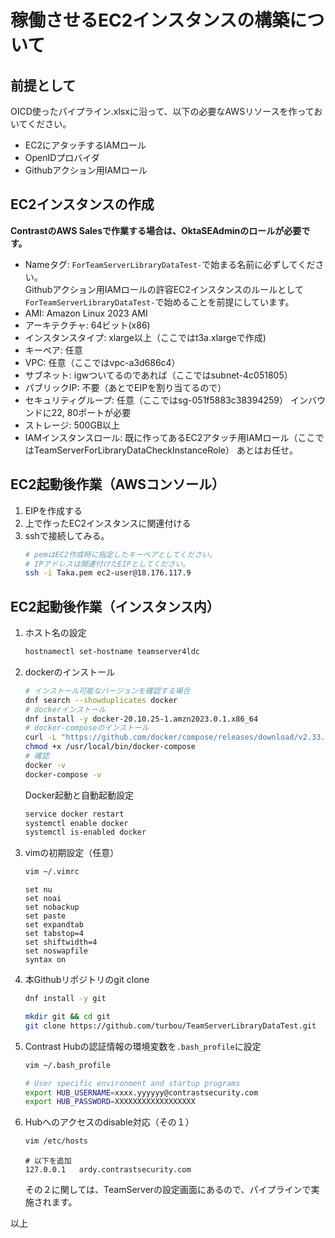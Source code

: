 # 稼働させるEC2インスタンスの構築について

## 前提として
OICD使ったパイプライン.xlsxに沿って、以下の必要なAWSリソースを作っておいてください。
- EC2にアタッチするIAMロール
- OpenIDプロバイダ
- Githubアクション用IAMロール

## EC2インスタンスの作成
**ContrastのAWS Salesで作業する場合は、OktaSEAdminのロールが必要です。**  
- Nameタグ: `ForTeamServerLibraryDataTest-`で始まる名前に必ずしてください。  
  Githubアクション用IAMロールの許容EC2インスタンスのルールとして`ForTeamServerLibraryDataTest-`で始めることを前提にしています。
- AMI: Amazon Linux 2023 AMI
- アーキテクチャ: 64ビット(x86)
- インスタンスタイプ: xlarge以上（ここではt3a.xlargeで作成)
- キーペア: 任意
- VPC: 任意（ここではvpc-a3d686c4）
- サブネット: igwついてるのであれば（ここではsubnet-4c051805）
- パブリックIP: 不要（あとでEIPを割り当てるので）
- セキュリティグループ: 任意（ここではsg-051f5883c38394259）
  インバウンドに22, 80ポートが必要
- ストレージ: 500GB以上
- IAMインスタンスロール: 既に作ってあるEC2アタッチ用IAMロール（ここではTeamServerForLibraryDataCheckInstanceRole）
あとはお任せ。

## EC2起動後作業（AWSコンソール）
1. EIPを作成する
2. 上で作ったEC2インスタンスに関連付ける
3. sshで接続してみる。
   ```bash
   # pemはEC2作成時に指定したキーペアとしてください。
   # IPアドレスは関連付けたEIPとしてください。
   ssh -i Taka.pem ec2-user@18.176.117.9
   ```
## EC2起動後作業（インスタンス内）
1. ホスト名の設定
   ```bash
   hostnamectl set-hostname teamserver4ldc
   ```
2. dockerのインストール
   ```bash
   # インストール可能なバージョンを確認する場合
   dnf search --showduplicates docker
   # dockerインストール
   dnf install -y docker-20.10.25-1.amzn2023.0.1.x86_64
   # docker-composeのインストール
   curl -L "https://github.com/docker/compose/releases/download/v2.33.1/docker-compose-$(uname -s)-$(uname -m)" -o /usr/local/bin/docker-compose
   chmod +x /usr/local/bin/docker-compose
   # 確認
   docker -v
   docker-compose -v
   ```
   Docker起動と自動起動設定
   ```bash
   service docker restart
   systemctl enable docker
   systemctl is-enabled docker
   ```
3. vimの初期設定（任意）
   ```bash
   vim ~/.vimrc
   ```
   ```
   set nu
   set noai
   set nobackup
   set paste
   set expandtab
   set tabstop=4
   set shiftwidth=4
   set noswapfile
   syntax on
   ```
4. 本Githubリポジトリのgit clone
   ```bash
   dnf install -y git
   ```
   ```bash
   mkdir git && cd git
   git clone https://github.com/turbou/TeamServerLibraryDataTest.git
   ```
5. Contrast Hubの認証情報の環境変数を`.bash_profile`に設定
   ```bash
   vim ~/.bash_profile
   ```
   ```bash
   # User specific environment and startup programs
   export HUB_USERNAME=xxxx.yyyyyy@contrastsecurity.com
   export HUB_PASSWORD=XXXXXXXXXXXXXXXXXX
   ```
6. Hubへのアクセスのdisable対応（その１）
   ```bash
   vim /etc/hosts
   ```
   ```
   # 以下を追加
   127.0.0.1   ardy.contrastsecurity.com
   ```
   その２に関しては、TeamServerの設定画面にあるので、パイプラインで実施されます。

以上
